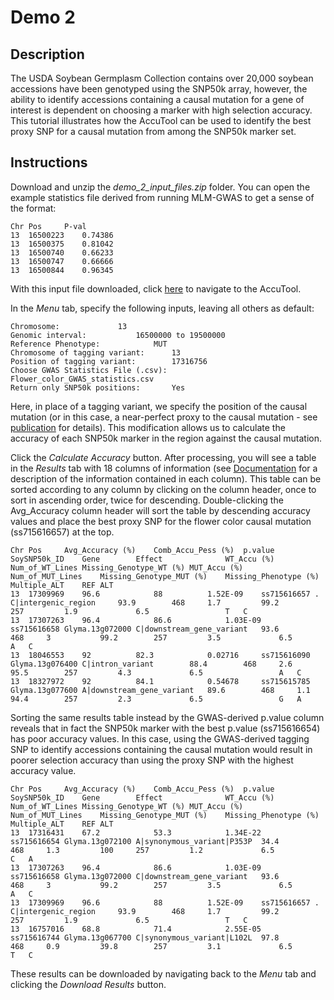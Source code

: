 # Demo 2

## Description

The USDA Soybean Germplasm Collection contains over 20,000 soybean accessions have been genotyped using the SNP50k array, however, the ability to identify accessions containing a causal mutation for a gene of interest is dependent on choosing a marker with high selection accuracy. This tutorial illustrates how the AccuTool can be used to identify the best proxy SNP for a causal mutation from among the SNP50k marker set.

## Instructions

Download and unzip the _demo_2_input_files.zip_ folder. You can open the example statistics file derived from running MLM-GWAS to get a sense of the format:
```
Chr	Pos		P-val
13	16500223	0.74386
13	16500375	0.81042
13	16500740	0.66233
13	16500747	0.66666
13	16500844	0.96345
```
With this input file downloaded, click [here](http://soykb.org/Accuracy) to navigate to the AccuTool.

In the _Menu_ tab, specify the following inputs, leaving all others as default:
```
Chromosome:				13
Genomic interval: 			16500000 to 19500000
Reference Phenotype:	 		MUT
Chromosome of tagging variant:		13
Position of tagging variant:		17316756
Choose GWAS Statistics File (.csv): 	Flower_color_GWAS_statistics.csv
Return only SNP50k positions: 		Yes
```
Here, in place of a tagging variant, we specify the position of the causal mutation (or in this case, a near-perfect proxy to the causal mutation - see [publication](../../README.md#citation) for details). This modification allows us to calculate the accuracy of each SNP50k marker in the region against the causal mutation. 

Click the _Calculate Accuracy_ button. After processing, you will see a table in the _Results_ tab with 18 columns of information (see [Documentation](../../README.md#output-fields) for a description of the information contained in each column). This table can be sorted according to any column by clicking on the column header, once to sort in ascending order, twice for descending. Double-clicking the Avg_Accuracy column header will sort the table by descending accuracy values and place the best proxy SNP for the flower color causal mutation (ss715616657) at the top.
```
Chr	Pos		Avg_Accuracy (%)	Comb_Accu_Pess (%)	p.value		SoySNP50k_ID	Gene		Effect				WT_Accu (%)	Num_of_WT_Lines	Missing_Genotype_WT (%)	MUT_Accu (%)	Num_of_MUT_Lines	Missing_Genotype_MUT (%)	Missing_Phenotype (%)	Multiple_ALT	REF	ALT
13	17309969	96.6			88			1.52E-09	ss715616657	.		C|intergenic_region		93.9		468		1.7			99.2		257			1.9				6.5					T	C
13	17307263	96.4			86.6			1.03E-09	ss715616658	Glyma.13g072000	C|downstream_gene_variant	93.6		468		3			99.2		257			3.5				6.5					A	C
13	18046553	92			82.3			0.02716		ss715616090	Glyma.13g076400	C|intron_variant		88.4		468		2.6			95.5		257			4.3				6.5					A	C
13	18327972	92			84.1			0.54678		ss715615785	Glyma.13g077600	A|downstream_gene_variant	89.6		468		1.1			94.4		257			2.3				6.5					G	A
```
Sorting the same results table instead by the GWAS-derived p.value column reveals that in fact the SNP50k marker with the best p.value (ss715616654) has poor accuracy values. In this case, using the GWAS-derived tagging SNP to identify accessions containing the causal mutation would result in poorer selection accuracy than using the proxy SNP with the highest accuracy value.
```
Chr	Pos		Avg_Accuracy (%)	Comb_Accu_Pess (%)	p.value		SoySNP50k_ID	Gene		Effect				WT_Accu (%)	Num_of_WT_Lines	Missing_Genotype_WT (%)	MUT_Accu (%)	Num_of_MUT_Lines	Missing_Genotype_MUT (%)	Missing_Phenotype (%)	Multiple_ALT	REF	ALT
13	17316431	67.2			53.3			1.34E-22	ss715616654	Glyma.13g072100	A|synonymous_variant|P353P	34.4		468		1.3			100		257			1.2				6.5					C	A
13	17307263	96.4			86.6			1.03E-09	ss715616658	Glyma.13g072000	C|downstream_gene_variant	93.6		468		3			99.2		257			3.5				6.5					A	C
13	17309969	96.6			88			1.52E-09	ss715616657	.		C|intergenic_region		93.9		468		1.7			99.2		257			1.9				6.5					T	C
13	16757016	68.8			71.4			2.55E-05	ss715616744	Glyma.13g067700	C|synonymous_variant|L102L	97.8		468		0.9			39.8		257			3.1				6.5					T	C
```
These results can be downloaded by navigating back to the _Menu_ tab and clicking the _Download Results_ button.
